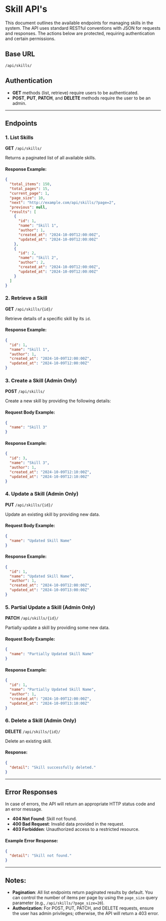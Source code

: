 # Skill API's

This document outlines the available endpoints for managing skills in the system. The API uses standard RESTful conventions with JSON for requests and responses. The actions below are protected, requiring authentication and certain permissions.

## Base URL

```
/api/skills/
```

## Authentication

- **GET** methods (list, retrieve) require users to be authenticated.
- **POST**, **PUT**, **PATCH**, and **DELETE** methods require the user to be an admin.

---

## Endpoints

### 1. **List Skills**

**GET** `/api/skills/`

Returns a paginated list of all available skills.

#### Response Example:

```json
{
  "total_items": 150,
  "total_pages": 15,
  "current_page": 1,
  "page_size": 10,
  "next": "http://example.com/api/skills/?page=2",
  "previous": null,
  "results": [
    {
      "id": 1,
      "name": "Skill 1",
      "author": 1,
      "created_at": "2024-10-09T12:00:00Z",
      "updated_at": "2024-10-09T12:00:00Z"
    },
    {
      "id": 2,
      "name": "Skill 2",
      "author": 2,
      "created_at": "2024-10-09T12:00:00Z",
      "updated_at": "2024-10-09T12:00:00Z"
    }
  ]
}
```

### 2. **Retrieve a Skill**

**GET** `/api/skills/{id}/`

Retrieve details of a specific skill by its `id`.

#### Response Example:

```json
{
  "id": 1,
  "name": "Skill 1",
  "author": 1,
  "created_at": "2024-10-09T12:00:00Z",
  "updated_at": "2024-10-09T12:00:00Z"
}
```

### 3. **Create a Skill** (Admin Only)

**POST** `/api/skills/`

Create a new skill by providing the following details:

#### Request Body Example:

```json
{
  "name": "Skill 3"
}
```

#### Response Example:

```json
{
  "id": 3,
  "name": "Skill 3",
  "author": 1,
  "created_at": "2024-10-09T12:10:00Z",
  "updated_at": "2024-10-09T12:10:00Z"
}
```

### 4. **Update a Skill** (Admin Only)

**PUT** `/api/skills/{id}/`

Update an existing skill by providing new data.

#### Request Body Example:

```json
{
  "name": "Updated Skill Name"
}
```

#### Response Example:

```json
{
  "id": 1,
  "name": "Updated Skill Name",
  "author": 1,
  "created_at": "2024-10-09T12:00:00Z",
  "updated_at": "2024-10-09T13:00:00Z"
}
```

### 5. **Partial Update a Skill** (Admin Only)

**PATCH** `/api/skills/{id}/`

Partially update a skill by providing some new data.

#### Request Body Example:

```json
{
  "name": "Partially Updated Skill Name"
}
```

#### Response Example:

```json
{
  "id": 1,
  "name": "Partially Updated Skill Name",
  "author": 1,
  "created_at": "2024-10-09T12:00:00Z",
  "updated_at": "2024-10-09T13:10:00Z"
}
```

### 6. **Delete a Skill** (Admin Only)

**DELETE** `/api/skills/{id}/`

Delete an existing skill.

#### Response:

```json
{
  "detail": "Skill successfully deleted."
}
```

---

## Error Responses

In case of errors, the API will return an appropriate HTTP status code and an error message.

- **404 Not Found**: Skill not found.
- **400 Bad Request**: Invalid data provided in the request.
- **403 Forbidden**: Unauthorized access to a restricted resource.

#### Example Error Response:

```json
{
  "detail": "Skill not found."
}
```

---

## Notes:

- **Pagination**: All list endpoints return paginated results by default. You can control the number of items per page by using the `page_size` query parameter (e.g., `/api/skills/?page_size=20`).
- **Authorization**: For POST, PUT, PATCH, and DELETE requests, ensure the user has admin privileges; otherwise, the API will return a 403 error.
